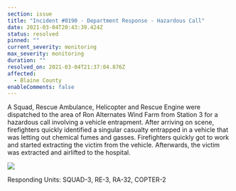 ```yaml
---
section: issue
title: "Incident #0190 - Department Response - Hazardous Call"
date: 2021-03-04T20:43:39.424Z
status: resolved
pinned: ""
current_severity: monitoring
max_severity: monitoring
duration: ""
resolved_on: 2021-03-04T21:37:04.876Z
affected:
  - Blaine County
enableComments: false
---
```

A Squad, Rescue Ambulance, Helicopter and Rescue Engine were dispatched to the area of Ron Alternates Wind Farm from Station 3 for a hazardous call involving a vehicle entrapment. After arriving on scene, firefighters quickly identified a singular casualty entrapped in a vehicle that was letting out chemical fumes and gasses. Firefighters quickly got to work and started extracting the victim from the vehicle. Afterwards, the victim was extracted and airlifted to the hospital.

![](https://i.imgur.com/gJGyiMq.png)

Responding Units: SQUAD-3, RE-3, RA-32, COPTER-2